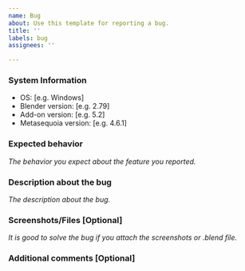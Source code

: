 ```yaml
---
name: Bug
about: Use this template for reporting a bug.
title: ''
labels: bug
assignees: ''

---
```


### System Information

* OS: [e.g. Windows]
* Blender version: [e.g. 2.79]
* Add-on version: [e.g. 5.2]
* Metasequoia version: [e.g. 4.6.1]

### Expected behavior

*The behavior you expect about the feature you reported.*

### Description about the bug

*The description about the bug.*

### Screenshots/Files [Optional]

*It is good to solve the bug if you attach the screenshots or .blend file.*

### Additional comments [Optional]
